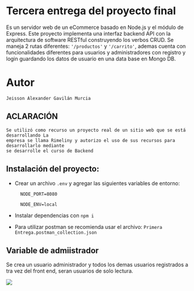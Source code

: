 # Tercera entrega del proyecto final

Es un servidor web de un eCommerce basado en Node.js y el módulo de Express. Este proyecto implementa una interfaz backend API con la arquitectura de software RESTful construyendo los verbos CRUD. Se maneja 2 rutas diferentes: `'/productos'` y `'/carrito'`, ademas cuenta con funcionalidades diferentes para usuarios y administradores con registro y login guardando los datos de usuario en una data base en Mongo DB.

# Autor

    Jeisson Alexander Gavilán Murcia

## ACLARACIÓN

    Se utilizó como recurso un proyecto real de un sitio web que se está desarrollando La
    empresa se llama Rimeliny y autorizo el uso de sus recursos para desarrollarlo mediante
    se desarrolle el curso de Backend

## Instalación del proyecto:

-   Crear un archivo `.env` y agregar las siguientes variables de entorno:

          NODE_PORT=8080

          NODE_ENV=local

-   Instalar dependencias con `npm i`

-   Para utilizar postman se recomienda usar el archivo: `Primera Entrega.postman_collection.json`

## Variable de admiistrador

Se crea un usuario administrador y todos los demas usuarios registrados a tra vez del front end, seran usuarios de solo lectura.

![](public/assets/img/proyecto.png)
